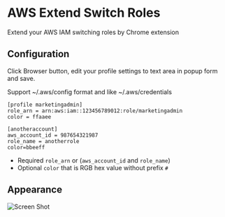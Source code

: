 # AWS Extend Switch Roles

Extend your AWS IAM switching roles by Chrome extension

## Configuration

Click Browser button, edit your profile settings to text area in popup form and save.

Support ~/.aws/config format and like ~/.aws/credentials

```
[profile marketingadmin]
role_arn = arn:aws:iam::123456789012:role/marketingadmin
color = ffaaee

[anotheraccount]
aws_account_id = 987654321987
role_name = anotherrole
color=bbeeff
```

- Required `role_arn` or (`aws_account_id` and `role_name`)
- Optional `color` that is RGB hex value without prefix `#`

## Appearance
![Screen Shot](https://github.com/tilfin/aws-extend-switch-roles/blob/images/Banner_920x680.png)
